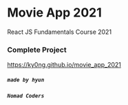 # Movie App 2021
React JS Fundamentals Course 2021

### Complete Project
https://ky0ng.github.io/movie_app_2021


##### `made by hyun`
##### `Nomad Coders`

